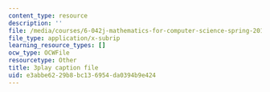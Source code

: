 ```yaml
---
content_type: resource
description: ''
file: /media/courses/6-042j-mathematics-for-computer-science-spring-2015/e3abbe6229b8bc136954da0394b9e424_Y9Blo_G-Mvg.srt
file_type: application/x-subrip
learning_resource_types: []
ocw_type: OCWFile
resourcetype: Other
title: 3play caption file
uid: e3abbe62-29b8-bc13-6954-da0394b9e424
---
```

